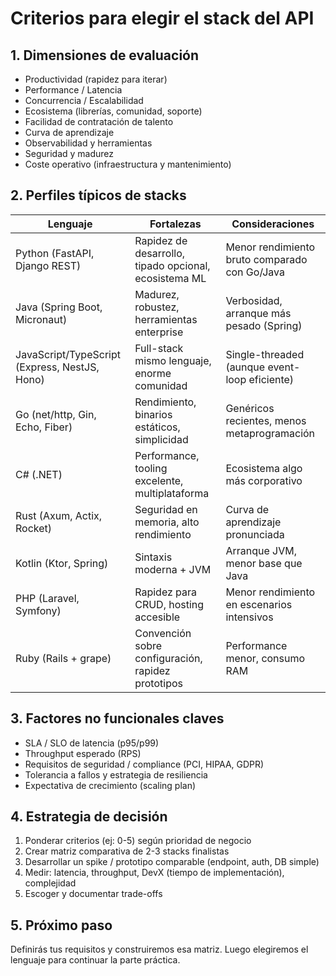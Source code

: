 # Criterios para elegir el stack del API

## 1. Dimensiones de evaluación

- Productividad (rapidez para iterar)
- Performance / Latencia
- Concurrencia / Escalabilidad
- Ecosistema (librerías, comunidad, soporte)
- Facilidad de contratación de talento
- Curva de aprendizaje
- Observabilidad y herramientas
- Seguridad y madurez
- Coste operativo (infraestructura y mantenimiento)

## 2. Perfiles típicos de stacks

| Lenguaje | Fortalezas | Consideraciones |
|----------|------------|-----------------|
| Python (FastAPI, Django REST) | Rapidez de desarrollo, tipado opcional, ecosistema ML | Menor rendimiento bruto comparado con Go/Java |
| Java (Spring Boot, Micronaut) | Madurez, robustez, herramientas enterprise | Verbosidad, arranque más pesado (Spring) |
| JavaScript/TypeScript (Express, NestJS, Hono) | Full-stack mismo lenguaje, enorme comunidad | Single-threaded (aunque event-loop eficiente) |
| Go (net/http, Gin, Echo, Fiber) | Rendimiento, binarios estáticos, simplicidad | Genéricos recientes, menos metaprogramación |
| C# (.NET) | Performance, tooling excelente, multiplataforma | Ecosistema algo más corporativo |
| Rust (Axum, Actix, Rocket) | Seguridad en memoria, alto rendimiento | Curva de aprendizaje pronunciada |
| Kotlin (Ktor, Spring) | Sintaxis moderna + JVM | Arranque JVM, menor base que Java |
| PHP (Laravel, Symfony) | Rapidez para CRUD, hosting accesible | Menor rendimiento en escenarios intensivos |
| Ruby (Rails + grape) | Convención sobre configuración, rapidez prototipos | Performance menor, consumo RAM |

## 3. Factores no funcionales claves

- SLA / SLO de latencia (p95/p99)
- Throughput esperado (RPS)
- Requisitos de seguridad / compliance (PCI, HIPAA, GDPR)
- Tolerancia a fallos y estrategia de resiliencia
- Expectativa de crecimiento (scaling plan)

## 4. Estrategia de decisión

1. Ponderar criterios (ej: 0-5) según prioridad de negocio
2. Crear matriz comparativa de 2-3 stacks finalistas
3. Desarrollar un spike / prototipo comparable (endpoint, auth, DB simple)
4. Medir: latencia, throughput, DevX (tiempo de implementación), complejidad
5. Escoger y documentar trade-offs

## 5. Próximo paso

Definirás tus requisitos y construiremos esa matriz. Luego elegiremos el lenguaje para continuar la parte práctica.
